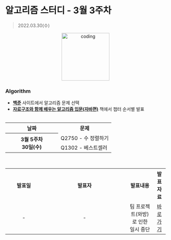 # 알고리즘 스터디 - 3월 3주차

> 2022.03.30(수)

<p align="center">
  <img src="https://user-images.githubusercontent.com/66001046/152260938-51b1334f-297f-4092-8f37-f02dc9cd3a07.png" alt="coding" width="150px" />
</p>

### Algorithm

- [**백준**](https://www.acmicpc.net/) 사이트에서 알고리즘 문제 선택
- [**자료구조와 함께 배우는 알고리즘 입문(자바편)**](https://www.easyspub.co.kr/) 책에서 챕터 순서별 발표<br><br>
<table>
	<tr>
		<th align="center">날짜</th>
		<th align="center">문제</th>
	</tr>
	<tr>
		<th rowspan="2" align="center" width="150px">
		3월 5주차<br>30일(수)
		</th>
		<td> Q2750 - 수 정렬하기 </td>
	</tr>
	<tr>
		<td> Q1302 - 베스트셀러 </td>
	</tr>
</table>
<br>
<table>
	<tr>
		<th>발표일</th>
		<th width="250px">발표자</th>
		<th>발표내용</th>
		<th>발표자료</th>
	</tr>
	<tr>
		<td align="center" width="100px"> - </td>
		<td align="center"> - </td>
		<td align="center">팀 프로젝트(와방)로 인한 일시 중단</td>
		<td align="center"><a href="">바로가기</td>
</table>

